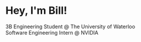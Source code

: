 # Hey, I'm Bill!

3B Engineering Student @ The University of Waterloo
<br/>
Software Engineering Intern @ NVIDIA
